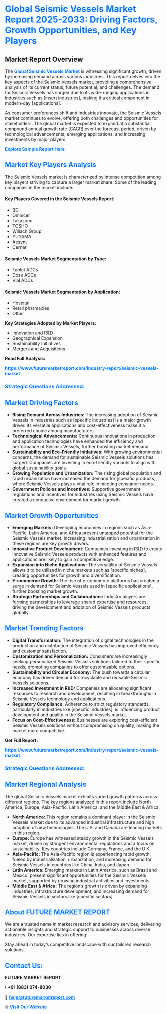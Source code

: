 <h1 style="color: #007BFF;">Global Seismic Vessels Market Report 2025-2033: Driving Factors, Growth Opportunities, and Key Players</h1>

<section id="overview">
<h2>Market Report Overview</h2>
<p>The <a href="https://www.futuremarketreport.com/industry-report/seismic-vessels-market" style="color: #007BFF; text-decoration: none;"><strong>Global Seismic Vessels Market</strong></a> is witnessing significant growth, driven by increasing demand across various industries. This report delves into the key aspects of the Seismic Vessels market, providing a comprehensive analysis of its current status, future potential, and challenges. The demand for Seismic Vessels has surged due to its wide-ranging applications in industries such as [insert industries], making it a critical component in modern-day [applications].</p>
<p>As consumer preferences shift and industries innovate, the Seismic Vessels market continues to evolve, offering both challenges and opportunities for stakeholders. The global market is expected to expand at a substantial compound annual growth rate (CAGR) over the forecast period, driven by technological advancements, emerging applications, and increasing investments by major players.</p>
</section>

<section id="overview">
<p><a href="https://www.futuremarketreport.com/request-sample/reportId=33924" style="color: #007BFF; text-decoration: none;"><strong>Explore Sample Report Here</strong></a></p>
</section>

<section id="key-players">
<h2 style="color: #007BFF;">Market Key Players Analysis</h2>
<p>The Seismic Vessels market is characterized by intense competition among key players striving to capture a larger market share. Some of the leading companies in the market include:</p>
<h4>Key Players Covered in the Seismic Vessels Report:</h4>
<ul><li>BD</li><li>Omnicell</li><li>Takazono</li><li>TOSHO</li><li>Willach Group</li><li>YUYAMA</li><li>Aesynt</li><li>Cerner</li></ul>
<h4>Seismic Vessels Market Segmentation by Type:</h4>
<ul><li>Tablet ADCs</li><li>Dose ADCs</li><li>Vial ADCs</li></ul>

<h4>Seismic Vessels Market Segmentation by Application:</h4>
<ul><li>Hospital</li><li>Retail pharmacies</li><li>Other</li></ul>
<p><strong>Key Strategies Adopted by Market Players:</strong></p>
<ul>
<li>Innovation and R&D</li>
<li>Geographical Expansion</li>
<li>Sustainability Initiatives</li>
<li>Mergers and Acquisitions</li>
</ul>
</section>

<section>
<p><strong>Read Full Analysis: </strong></p><a href="https://www.futuremarketreport.com/industry-report/seismic-vessels-market" style="color: #007BFF; text-decoration: none;"><strong>https://www.futuremarketreport.com/industry-report/seismic-vessels-market</strong></a>
<h3 style="color: #007BFF;">Strategic Questions Addressed:</h3>
</section>

<section id="driving-factors">
<h2 style="color: #007BFF;">Market Driving Factors</h2>
<ul>
<li><strong>Rising Demand Across Industries:</strong> The increasing adoption of Seismic Vessels in industries such as [specific industries] is a major growth driver. Its versatile applications and cost-effectiveness make it a preferred choice among manufacturers.</li>
<li><strong>Technological Advancements:</strong> Continuous innovations in production and application technologies have enhanced the efficiency and performance of Seismic Vessels, further boosting market demand.</li>
<li><strong>Sustainability and Eco-Friendly Initiatives:</strong> With growing environmental concerns, the demand for sustainable Seismic Vessels solutions has surged. Companies are investing in eco-friendly variants to align with global sustainability goals.</li>
<li><strong>Growing Population and Urbanization:</strong> The rising global population and rapid urbanization have increased the demand for [specific products], where Seismic Vessels plays a vital role in meeting consumer needs.</li>
<li><strong>Government Policies and Incentives:</strong> Supportive government regulations and incentives for industries using Seismic Vessels have created a conducive environment for market growth.</li>
</ul>
</section>

<section id="growth-opportunities">
<h2 style="color: #007BFF;">Market Growth Opportunities</h2>
<ul>
<li><strong>Emerging Markets:</strong> Developing economies in regions such as Asia-Pacific, Latin America, and Africa present untapped potential for the Seismic Vessels market. Increasing industrialization and urbanization in these regions are key growth drivers.</li>
<li><strong>Innovative Product Development:</strong> Companies investing in R&D to create innovative Seismic Vessels products with enhanced features and applications are likely to gain a competitive edge.</li>
<li><strong>Expansion into Niche Applications:</strong> The versatility of Seismic Vessels allows it to be utilized in niche markets such as [specific niches], creating opportunities for growth and diversification.</li>
<li><strong>E-commerce Growth:</strong> The rise of e-commerce platforms has created a surge in demand for Seismic Vessels used in [specific applications], further boosting market growth.</li>
<li><strong>Strategic Partnerships and Collaborations:</strong> Industry players are forming partnerships to leverage shared expertise and resources, driving the development and adoption of Seismic Vessels products globally.</li>
</ul>
</section>

<section id="trending-factors">
<h2 style="color: #007BFF;">Market Trending Factors</h2>
<ul>
<li><strong>Digital Transformation:</strong> The integration of digital technologies in the production and distribution of Seismic Vessels has improved efficiency and customer satisfaction.</li>
<li><strong>Customization and Personalization:</strong> Consumers are increasingly seeking personalized Seismic Vessels solutions tailored to their specific needs, prompting companies to offer customizable options.</li>
<li><strong>Sustainability and Circular Economy:</strong> The push towards a circular economy has driven demand for recyclable and reusable Seismic Vessels solutions.</li>
<li><strong>Increased Investment in R&D:</strong> Companies are allocating significant resources to research and development, resulting in breakthroughs in Seismic Vessels technology and applications.</li>
<li><strong>Regulatory Compliance:</strong> Adherence to strict regulatory standards, particularly in industries like [specific industries], is influencing product development and quality in the Seismic Vessels market.</li>
<li><strong>Focus on Cost-Effectiveness:</strong> Businesses are exploring cost-efficient Seismic Vessels solutions without compromising on quality, making the market more competitive.</li>
</ul>
</section>

<section>
<p><strong>Get Full Report: </strong></p><a href="https://www.futuremarketreport.com/industry-report/seismic-vessels-market" style="color: #007BFF; text-decoration: none;"><strong>https://www.futuremarketreport.com/industry-report/seismic-vessels-market</strong></a>
<h3 style="color: #007BFF;">Strategic Questions Addressed:</h3>
</section>


<section id="regional-analysis">
<h2 style="color: #007BFF;">Market Regional Analysis</h2>
<p>The global Seismic Vessels market exhibits varied growth patterns across different regions. The key regions analyzed in this report include North America, Europe, Asia-Pacific, Latin America, and the Middle East & Africa:</p>
<ul>
<li><strong>North America:</strong> This region remains a dominant player in the Seismic Vessels market due to its advanced industrial infrastructure and high adoption of new technologies. The U.S. and Canada are leading markets in this region.</li>
<li><strong>Europe:</strong> Europe has witnessed steady growth in the Seismic Vessels market, driven by stringent environmental regulations and a focus on sustainability. Key countries include Germany, France, and the U.K.</li>
<li><strong>Asia-Pacific:</strong> The Asia-Pacific region is experiencing rapid growth, fueled by industrialization, urbanization, and increasing demand for Seismic Vessels in countries like China, India, and Japan.</li>
<li><strong>Latin America:</strong> Emerging markets in Latin America, such as Brazil and Mexico, present significant opportunities for the Seismic Vessels market, supported by growing industrial activities and investments.</li>
<li><strong>Middle East & Africa:</strong> The region’s growth is driven by expanding industries, infrastructure development, and increasing demand for Seismic Vessels in sectors like [specific sectors].</li>
</ul>
</section>

<footer>
<h2 style="color: #007BFF;">About FUTURE MARKET REPORT</h2>
<p>We are a trusted name in market research and advisory services, delivering actionable insights and strategic support to businesses across diverse industries. Our expertise lies in offering:</p>

<p>Stay ahead in today’s competitive landscape with our tailored research solutions.</p>

<h2 style="color: #007BFF;">Contact Us:</h2>
<p><strong>FUTURE MARKET REPORT</strong></p>
<p>📞 <strong>+91 (883) 074-8030</strong></p>
<p>📧 <strong><a href="mailto:help@futuremarketreport.com" style="color: #007BFF;">help@futuremarketreport.com</a></strong></p>
<p>🌐 <strong><a href="https://www.futuremarketreport.com/" style="color: #007BFF;">Visit Our Website</a></strong></p>
</footer>